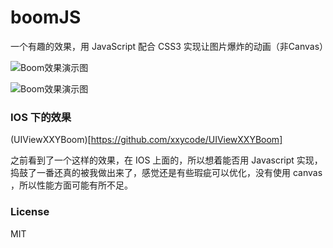 # boomJS
一个有趣的效果，用 JavaScript 配合 CSS3 实现让图片爆炸的动画（非Canvas）

![Boom效果演示图](https://github.com/chokcoco/boomJS/blob/master/boomExample.gif) 

![Boom效果演示图](https://github.com/chokcoco/boomJS/blob/master/boomExample2.gif) 

### IOS 下的效果
(UIViewXXYBoom)[https://github.com/xxycode/UIViewXXYBoom]

之前看到了一个这样的效果，在 IOS 上面的，所以想着能否用 Javascript 实现，捣鼓了一番还真的被我做出来了，感觉还是有些瑕疵可以优化，没有使用 canvas ，所以性能方面可能有所不足。

### License
MIT
